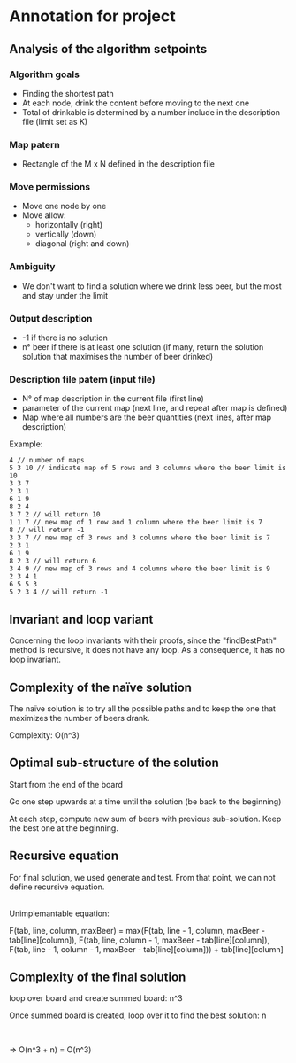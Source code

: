 # Annotation for project

## Analysis of the algorithm setpoints

### Algorithm goals
- Finding the shortest path 
- At each node, drink the content before moving to the next one
- Total of drinkable is determined by a number include in the description file (limit set as K)

### Map patern
- Rectangle of the M x N defined in the description file

### Move permissions
- Move one node by one
- Move allow:
  - horizontally (right)
  - vertically (down)
  - diagonal (right and down)

### Ambiguity
- We don't want to find a solution where we drink less beer, but the most and stay under the limit

### Output description
- -1 if there is no solution
- n° beer if there is at least one solution (if many, return the solution solution that maximises the number of beer drinked)

### Description file patern (input file)
- N° of map description in the current file (first line)
- parameter of the current map (next line, and repeat after map is defined)
- Map where all numbers are the beer quantities (next lines, after map description)

Example:
```
4 // number of maps
5 3 10 // indicate map of 5 rows and 3 columns where the beer limit is 10
3 3 7
2 3 1
6 1 9
8 2 4
3 7 2 // will return 10
1 1 7 // new map of 1 row and 1 column where the beer limit is 7
8 // will return -1
3 3 7 // new map of 3 rows and 3 columns where the beer limit is 7
2 3 1
6 1 9
8 2 3 // will return 6
3 4 9 // new map of 3 rows and 4 columns where the beer limit is 9
2 3 4 1
6 5 5 3
5 2 3 4 // will return -1
```

## Invariant and loop variant

Concerning the loop invariants with their proofs, since the "findBestPath" method is recursive, it does not have any loop. As a consequence, it has no loop invariant. 

## Complexity of the naïve solution

The naïve solution is to try all the possible paths and to keep the one that maximizes the number of beers drank.

Complexity: O(n^3)

## Optimal sub-structure of the solution
Start from the end of the board

Go one step upwards at a time until the solution (be back to the beginning)

At each step, compute new sum of beers with previous sub-solution. Keep the best one at the beginning.

## Recursive equation

For final solution, we used generate and test. From that point, we can not define recursive equation.

<br />
Unimplemantable equation:

F(tab, line, column, maxBeer) = max(F(tab, line - 1, column, maxBeer - tab[line][column]), F(tab, line, column - 1, maxBeer - tab[line][column]), F(tab, line - 1, column - 1, maxBeer - tab[line][column])) + tab[line][column]


## Complexity of the final solution

loop over board and create summed board: n^3

Once summed board is created, loop over it to find the best solution: n 

<br />

=> O(n^3 + n) = O(n^3)
